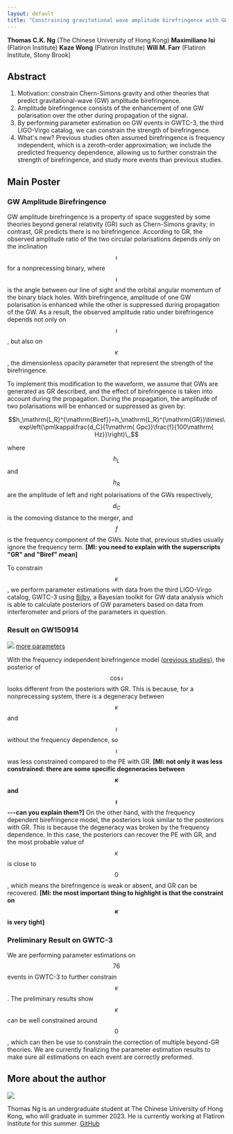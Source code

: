 ```yaml
---
layout: default
title: "Constraining gravitational wave amplitude birefringence with GWTC-3"
---
```


<script type="text/javascript" async
    src="https://cdn.mathjax.org/mathjax/latest/MathJax.js?config=TeX-MML-AM_CHTML">
</script>

**Thomas C.K. Ng** (The Chinese University of Hong Kong)
**Maximiliano Isi** (Flatiron Institute)
**Kaze Wong** (Flatiron Institute)
**Will M. Farr** (Flatiron Institute, Stony Brook)

## Abstract

1. Motivation: constrain Chern-Simons gravity and other theories that predict gravitational-wave (GW) amplitude birefringence.
2. Amplitude birefringence consists of the enhancement of one GW polarisation over the other during propagation of the signal.
3. By performing parameter estimation on GW events in GWTC-3, the third LIGO-Virgo catalog, we can constrain the strength of birefringence.
4. What's new? Previous studies often assumed birefringence is frequency independent, which is a zeroth-order approximation; we include the predicted frequency dependence, allowing us to further constrain the strength of birefringence, and study more events than previous studies.

## Main Poster

### GW Amplitude Birefringence

GW amplitude birefringence is a property of space suggested by some theories beyond general relativity (GR) such as Chern-Simons gravity;
in contrast, GR predicts there is no birefringence.
According to GR, the observed amplitude ratio of the two circular polarisations depends only on the inclination $$\iota$$ for a nonprecessing binary,
where $$\iota$$ is the angle between our line of sight and the orbital angular momentum of the binary black holes.
With birefringence, amplitude of one GW polarisation is enhanced while the other is suppressed during propagation of the GW.
As a result, the observed amplitude ratio under birefringence depends not only on $$\iota$$,
but also on $$\kappa$$, the dimensionless opacity parameter that represent the strength of the birefringence.

To implement this modification to the waveform, we assume that GWs are generated as GR described,
and the effect of birefringence is taken into account during the propagation.
During the propagation, the amplitude of two polarisations will be enhanced or suppressed as given by:

$$h_\mathrm{L,R}^{\mathrm{Biref}}=h_\mathrm{L,R}^{\mathrm{GR}}\times\exp\left(\pm\kappa\frac{d_C}{1\mathrm{ Gpc}}\frac{f}{100\mathrm{ Hz}}\right)\,,$$

where $$h_L$$ and $$h_R$$ are the amplitude of left and right polarisations of the GWs respectively, $$d_C$$ is the comoving distance to the merger,
and $$f$$ is the frequency component of the GWs.
Note that, previous studies usually ignore the frequency term.
**[MI: you need to explain with the superscripts "GR" and "Biref" mean]**

To constrain $$\kappa$$, we perform parameter estimations with data from the third LIGO-Virgo catalog,
GWTC-3 using <a href="https://lscsoft.docs.ligo.org/bilby/">Bilby</a>,
a Bayesian toolkit for GW data analysis which is able to calculate posteriors of GW parameters based on data from
interferometer and priors of the parameters in question.

### Result on GW150914

<img src="{{site.baseurl}}/public/image/GW150914_3_parameters.png"/> 
<a href="{{site.baseurl}}/public/image/GW150914_9_parameters.png">more parameters</a>

With the frequency independent birefringence model (<a href="https://arxiv.org/abs/2101.11153">previous studies</a>),
the posterior of $$\cos\iota$$ looks different from the posteriors with GR.
This is because, for a nonprecessing system, there is a degeneracy between $$\kappa$$ and $$\iota$$ without the frequency dependence,
so $$\iota$$ was less constrained compared to the PE with GR.
**[MI: not only it was less constrained: there are some specific degeneracies between $$\kappa$$ and $$\iota$$---can you explain them?]**
On the other hand, with the frequency dependent birefringence model, the posteriors look similar to the posteriors with GR.
This is because the degeneracy was broken by the frequency dependence. In this case, the posteriors can recover the PE with GR,
and the most probable value of $$\kappa$$ is close to $$0$$, which means the birefringence is weak or absent, and GR can be recovered.
**[MI: the most important thing to highlight is that the constraint on $$\kappa$$ is very tight]**

### Preliminary Result on GWTC-3

We are performing parameter estimations on $$76$$ events in GWTC-3 to further constrain $$\kappa$$.
The preliminary results show $$\kappa$$ can be well constrained around $$0$$,
which can then be use to constrain the correction of multiple beyond-GR theories.
We are currently finalizing the parameter estimation results to make sure all estimations on each event are correctly preformed.

## More about the author

<img src="{{site.baseurl}}/public/image/Thomas.jpg"/> 

Thomas Ng is an undergraduate student at The Chinese University of Hong Kong, who will graduate in summer 2023.
He is currently working at Flatiron Institute for this summer. [GitHub](https://github.com/thomasckng)

